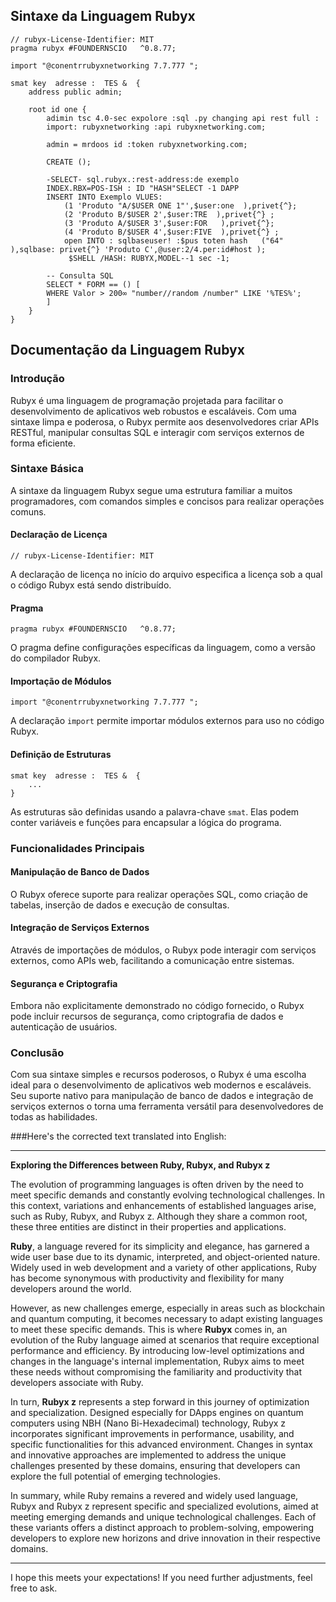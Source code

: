 

## Sintaxe da Linguagem Rubyx

```rubyx
// rubyx-License-Identifier: MIT
pragma rubyx #FOUNDERNSCIO   ^0.8.77;

import "@conentrrubyxnetworking 7.7.777 ";

smat key  adresse :  TES &  {
    address public admin;

    root id one {
        adimin tsc 4.0-sec expolore :sql .py changing api rest full :
        import: rubyxnetworking :api rubyxnetworking.com;

        admin = mrdoos id :token rubyxnetworking.com;

        CREATE ();

        -SELECT- sql.rubyx.:rest-address:de exemplo
        INDEX.RBX=POS-ISH : ID "HASH"SELECT -1 DAPP
        INSERT INTO Exemplo VLUES:
            (1 'Produto "A/$USER ONE 1"',$user:one  ),privet{^};    
            (2 'Produto B/$USER 2',$user:TRE  ),privet{^} ;
            (3 'Produto A/$USER 3',$user:FOR   ),privet{^};    
            (4 'Produto B/$USER 4',$user:FIVE  ),privet{^} ;
            open INTO : sqlbaseuser! :$pus toten hash   ("64" ),sqlbase: privet{^} 'Produto C',@user:2/4.per:id#host );
             $SHELL /HASH: RUBYX,MODEL--1 sec -1;
        
        -- Consulta SQL 
        SELECT * FORM == () [ 
        WHERE Valor > 200∞ "number//random /number" LIKE '%TES%';
        ]
    }
}
```

## Documentação da Linguagem Rubyx

### Introdução
Rubyx é uma linguagem de programação projetada para facilitar o desenvolvimento de aplicativos web robustos e escaláveis. Com uma sintaxe limpa e poderosa, o Rubyx permite aos desenvolvedores criar APIs RESTful, manipular consultas SQL e interagir com serviços externos de forma eficiente.

### Sintaxe Básica
A sintaxe da linguagem Rubyx segue uma estrutura familiar a muitos programadores, com comandos simples e concisos para realizar operações comuns.

#### Declaração de Licença
```
// rubyx-License-Identifier: MIT
```
A declaração de licença no início do arquivo especifica a licença sob a qual o código Rubyx está sendo distribuído.

#### Pragma
```
pragma rubyx #FOUNDERNSCIO   ^0.8.77;
```
O pragma define configurações específicas da linguagem, como a versão do compilador Rubyx.

#### Importação de Módulos
```
import "@conentrrubyxnetworking 7.7.777 ";
```
A declaração `import` permite importar módulos externos para uso no código Rubyx.

#### Definição de Estruturas
```
smat key  adresse :  TES &  {
    ...
}
```
As estruturas são definidas usando a palavra-chave `smat`. Elas podem conter variáveis e funções para encapsular a lógica do programa.

### Funcionalidades Principais
#### Manipulação de Banco de Dados
O Rubyx oferece suporte para realizar operações SQL, como criação de tabelas, inserção de dados e execução de consultas.

#### Integração de Serviços Externos
Através de importações de módulos, o Rubyx pode interagir com serviços externos, como APIs web, facilitando a comunicação entre sistemas.

#### Segurança e Criptografia
Embora não explicitamente demonstrado no código fornecido, o Rubyx pode incluir recursos de segurança, como criptografia de dados e autenticação de usuários.

### Conclusão
Com sua sintaxe simples e recursos poderosos, o Rubyx é uma escolha ideal para o desenvolvimento de aplicativos web modernos e escaláveis. Seu suporte nativo para manipulação de banco de dados e integração de serviços externos o torna uma ferramenta versátil para desenvolvedores de todas as habilidades.

###Here's the corrected text translated into English:

---

**Exploring the Differences between Ruby, Rubyx, and Rubyx z**

The evolution of programming languages is often driven by the need to meet specific demands and constantly evolving technological challenges. In this context, variations and enhancements of established languages arise, such as Ruby, Rubyx, and Rubyx z. Although they share a common root, these three entities are distinct in their properties and applications.

**Ruby**, a language revered for its simplicity and elegance, has garnered a wide user base due to its dynamic, interpreted, and object-oriented nature. Widely used in web development and a variety of other applications, Ruby has become synonymous with productivity and flexibility for many developers around the world.

However, as new challenges emerge, especially in areas such as blockchain and quantum computing, it becomes necessary to adapt existing languages to meet these specific demands. This is where **Rubyx** comes in, an evolution of the Ruby language aimed at scenarios that require exceptional performance and efficiency. By introducing low-level optimizations and changes in the language's internal implementation, Rubyx aims to meet these needs without compromising the familiarity and productivity that developers associate with Ruby.

In turn, **Rubyx z** represents a step forward in this journey of optimization and specialization. Designed especially for DApps engines on quantum computers using NBH (Nano Bi-Hexadecimal) technology, Rubyx z incorporates significant improvements in performance, usability, and specific functionalities for this advanced environment. Changes in syntax and innovative approaches are implemented to address the unique challenges presented by these domains, ensuring that developers can explore the full potential of emerging technologies.

In summary, while Ruby remains a revered and widely used language, Rubyx and Rubyx z represent specific and specialized evolutions, aimed at meeting emerging demands and unique technological challenges. Each of these variants offers a distinct approach to problem-solving, empowering developers to explore new horizons and drive innovation in their respective domains.

--- 

I hope this meets your expectations! If you need further adjustments, feel free to ask.
